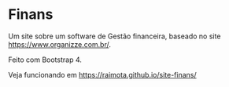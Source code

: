 # Finans

Um site sobre um software de Gestão financeira, baseado no site https://www.organizze.com.br/.

Feito com Bootstrap 4.

Veja funcionando em  https://raimota.github.io/site-finans/

